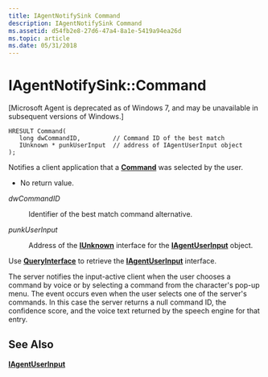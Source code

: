 ```yaml
---
title: IAgentNotifySink Command
description: IAgentNotifySink Command
ms.assetid: d54fb2e8-27d6-47a4-8a1e-5419a94ea26d
ms.topic: article
ms.date: 05/31/2018
---
```


# IAgentNotifySink::Command

\[Microsoft Agent is deprecated as of Windows 7, and may be unavailable in subsequent versions of Windows.\]

``` syntax
HRESULT Command(
   long dwCommandID,         // Command ID of the best match
   IUnknown * punkUserInput  // address of IAgentUserInput object 
);                          
```

Notifies a client application that a [**Command**](/windows/desktop/lwef/the-command-object) was selected by the user.

-   No return value.

<dl> <dt>

<span id="dwCommandID"></span><span id="dwcommandid"></span><span id="DWCOMMANDID"></span>*dwCommandID*
</dt> <dd>

Identifier of the best match command alternative.

</dd> <dt>

<span id="punkUserInput"></span><span id="punkuserinput"></span><span id="PUNKUSERINPUT"></span>*punkUserInput*
</dt> <dd>

Address of the [**IUnknown**](/windows/desktop/api/unknwn/nn-unknwn-iunknown) interface for the [**IAgentUserInput**](iagentuserinput.md) object.

</dd> </dl>

Use [**QueryInterface**](/windows/desktop/api/unknwn/nf-unknwn-iunknown-queryinterface(q)) to retrieve the [**IAgentUserInput**](iagentuserinput.md) interface.

The server notifies the input-active client when the user chooses a command by voice or by selecting a command from the character's pop-up menu. The event occurs even when the user selects one of the server's commands. In this case the server returns a null command ID, the confidence score, and the voice text returned by the speech engine for that entry.

## See Also

[**IAgentUserInput**](iagentuserinput.md)


 

 
